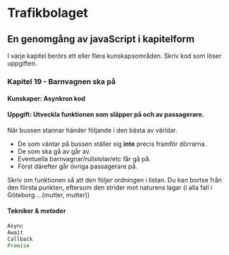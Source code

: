 # Trafikbolaget
## En genomgång av javaScript i kapitelform
I varje kapitel berörs ett eller flera kunskapsområden. Skriv kod som löser uppgiften.
### Kapitel 19 - Barnvagnen ska på
#### Kunskaper: Asynkron kod
#### Uppgift: Utveckla funktionen som släpper på och av passagerare.
När bussen stannar händer följande i den bästa av världar.
* De som väntar på bussen ställer sig **inte** precis framför dörrarna.
* De som ska gå av går av.
* Eventuella barnvagnar/rullstolar/etc får gå på.
* Först därefter går övriga passagerare på.

Skriv om funktionen så att den följer ordningen i listan. Du kan bortse från den första punkten, eftersom den strider mot naturens lagar (i alla fall i Göteborg....(mutter, mutter))
#### Tekniker & metoder
```javascript
Async
Await
Callback
Promise
``` 
